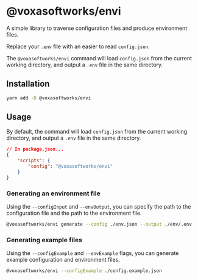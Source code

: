 # @voxasoftworks/envi

A simple library to traverse configuration files and produce environment files.

Replace your `.env` file with an easier to read `config.json`.

The `@voxasoftworks/envi` command will load `config.json` from the current working directory, and output a `.env` file in the same directory.

## Installation

```bash
yarn add -D @voxasoftworks/envi
```

## Usage

By default, the command will load `config.json` from the current working directory, and output a `.env` file in the same directory.

```json
// In package.json...
{
    "scripts": {
        "config": "@voxasoftworks/envi"
    }
}
```

### Generating an environment file

Using the `--configInput` and `--envOutput`, you can specify the path to the configuration file and the path to the environment file.

```bash
@voxasoftworks/envi generate --config ./env.json --output ./env/.env
```

### Generating example files

Using the `--configExample` and `--envExample` flags, you can generate example configuration and environment files.

```bash
@voxasoftworks/envi --configExample ./config.example.json
```

